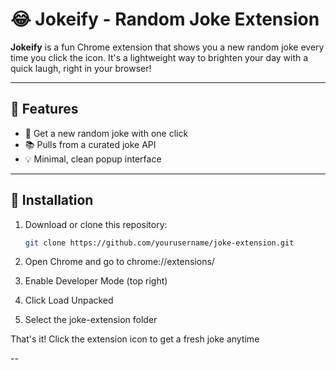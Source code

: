 # 😂 Jokeify - Random Joke Extension

**Jokeify** is a fun Chrome extension that shows you a new random joke every time you click the icon. It's a lightweight way to brighten your day with a quick laugh, right in your browser!

---

## 🚀 Features

- 🤣 Get a new random joke with one click
- 📚 Pulls from a curated joke API 
- 💡 Minimal, clean popup interface

---

## 🧩 Installation

1. Download or clone this repository:
   ```bash
   git clone https://github.com/yourusername/joke-extension.git

2. Open Chrome and go to chrome://extensions/

3. Enable Developer Mode (top right)

4. Click Load Unpacked

5. Select the joke-extension folder

That's it! Click the extension icon to get a fresh joke anytime

--
